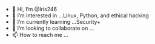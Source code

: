 - 👋 Hi, I’m @Iris246
- 👀 I’m interested in ...Linux, Python, and ethical hacking 
- 🌱 I’m currently learning ...Security+
- 💞️ I’m looking to collaborate on ...
- 📫 How to reach me ...

<!---
Iris246/Iris246 is a ✨ special ✨ repository because its `README.md` (this file) appears on your GitHub profile.
You can click the Preview link to take a look at your changes.
--->
